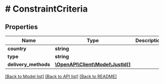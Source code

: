 # # ConstraintCriteria

## Properties

Name | Type | Description | Notes
------------ | ------------- | ------------- | -------------
**country** | **string** |  | [optional] 
**type** | **string** |  | [optional] 
**delivery_methods** | [**\OpenAPI\Client\Model\JustId[]**](JustId.md) |  | [optional] 

[[Back to Model list]](../../README.md#documentation-for-models) [[Back to API list]](../../README.md#documentation-for-api-endpoints) [[Back to README]](../../README.md)


